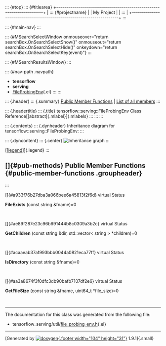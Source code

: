 ::: {#top}
::: {#titlearea}
+-----------------------------------------------------------------------+
| ::: {#projectname}                                                    |
| My Project                                                            |
| :::                                                                   |
+-----------------------------------------------------------------------+
:::

::: {#main-nav}
:::

::: {#MSearchSelectWindow onmouseover="return searchBox.OnSearchSelectShow()" onmouseout="return searchBox.OnSearchSelectHide()" onkeydown="return searchBox.OnSearchSelectKey(event)"}
:::

::: {#MSearchResultsWindow}
:::

::: {#nav-path .navpath}
-   **tensorflow**
-   **serving**
-   [FileProbingEnv](classtensorflow_1_1serving_1_1FileProbingEnv.html){.el}
:::
:::

::: {.header}
::: {.summary}
[Public Member Functions](#pub-methods) \| [List of all
members](classtensorflow_1_1serving_1_1FileProbingEnv-members.html)
:::

::: {.headertitle}
::: {.title}
tensorflow::serving::FileProbingEnv Class
Reference[[abstract]{.mlabel}]{.mlabels}
:::
:::
:::

::: {.contents}
::: {.dynheader}
Inheritance diagram for tensorflow::serving::FileProbingEnv:
:::

::: {.dyncontent}
::: {.center}
![Inheritance
graph](classtensorflow_1_1serving_1_1FileProbingEnv__inherit__graph.png)
:::

[\[[legend](graph_legend.html)\]]{.legend}
:::

[]{#pub-methods} Public Member Functions {#public-member-functions .groupheader}
----------------------------------------
:::

[]{#a933f76b27dba3a066bee6a45813f2f6d} virtual Status 

**FileExists** (const string &fname)=0

 

[]{#ae89f287e23c96b691444b8c0309a3b2c} virtual Status 

**GetChildren** (const string &dir, std::vector\< string \>
\*children)=0

 

[]{#acaaeab37af993bbb0044a0821eca77ff} virtual Status 

**IsDirectory** (const string &fname)=0

 

[]{#aa3a8674f3f0dfc3db90bafb7107df2e6} virtual Status 

**GetFileSize** (const string &fname, uint64\_t \*file\_size)=0

 

------------------------------------------------------------------------

The documentation for this class was generated from the following file:

-   tensorflow\_serving/util/[file\_probing\_env.h](file__probing__env_8h_source.html){.el}

------------------------------------------------------------------------

[Generated by [![doxygen](doxygen.svg){.footer width="104"
height="31"}](https://www.doxygen.org/index.html) 1.9.1]{.small}
